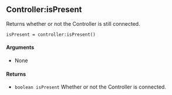 <!--
category: reference
-->

Controller:isPresent
---

Returns whether or not the Controller is still connected.

    isPresent = controller:isPresent()

#### Arguments

- None

#### Returns

- `boolean isPresent` Whether or not the Controller is connected.
